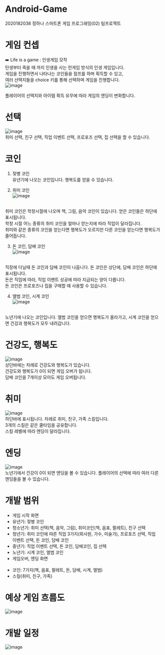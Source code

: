 # Android-Game
2020182038 정하나 스마트폰 게임 프로그래밍(02) 텀프로젝트

# 게임 컨셉
➡️ Life is a game : 인생게임 모작  
탄생부터 죽을 때 까지 인생을 사는 런게임 방식의 인생 게임입니다.<br/> 
게임을 진행하면서 나타나는 코인들을 점프를 하며 획득할 수 있고,<br/>
여러 선택지들을 choice 키를 통해 선택하며 게임을 진행합니다.<br/>
![image](https://user-images.githubusercontent.com/73771420/229375499-0a246779-467b-4f42-99ba-7219c42a142d.png)<br/> 

플레이어의 선택지와 아이템 획득 유무에 따라 게임의 엔딩이 변화합니다.
# 선택
![image](https://user-images.githubusercontent.com/73771420/229376023-ab9c7ecb-7776-41e9-a86b-16ee6304e13f.png)<br/> 
취미 선택, 친구 선택, 직업 이벤트 선택, 프로포즈 선택, 집 선택을 할 수 있습니다.<br/> 

# 코인
1. 젖병 코인<br/> 
유년기에 나오는 코인입니다. 행복도를 얻을 수 있습니다.

2. 취미 코인<br/> 
![image](https://user-images.githubusercontent.com/73771420/229375826-7aa221a8-87c5-4373-950e-cf4bfd5d6886.png)
<br/> 
취미 코인은 학창시절에 나오며 책, 그림, 음악 코인이 있습니다. 얻은 코인들은 하단에 표시됩니다.<br/> 
학창 시절 어느 종류의 취미 코인을 얼마나 얻는지에 따라 직업이 달라집니다.<br/> 
취미와 같은 종류의 코인을 얻는다면 행복도가 오르지만 다른 코인을 얻는다면 행복도가 줄어듭니다.<br/> 

3. 돈 코인, 담배 코인<br/> 
![image](https://user-images.githubusercontent.com/73771420/229376500-bb089fe4-5b0f-461f-b89b-402f933647cd.png)
<br/> 
직장에 다닐때 돈 코인과 담배 코인이 나옵니다. 돈 코인은 상단에, 담배 코인은 하단에 표시됩니다.<br/> 
돈은 직업에 따라, 직업 이벤트 성공에 따라 지급되는 양이 다릅니다.<br/> 
돈 코인은 프로포즈나 집을 구매할 때 사용할 수 있습니다.
<br/> 

4. 앨범 코인, 시계 코인<br/> 
![image](https://user-images.githubusercontent.com/73771420/229376690-a542c26a-dc2a-416f-9ab3-8c8dfc038ccc.png)
<br/> 
노년기에 나오는 코인입니다. 앨범 코인을 얻으면 행복도가 올라가고, 시계 코인을 얻으면 건강과 행복도가 모두 내려갑니다.<br/> 

# 건강도, 행복도
![image](https://user-images.githubusercontent.com/73771420/229376412-f5adc67c-bd78-4bda-9275-946eb1c89f99.png)
<br/> 
상단바에는 차례로 건강도와 행복도가 있습니다.<br/> 
건강도와 행복도가 0이 되면 게임 오버가 됩니다.<br/> 
담배 코인을 7개이상 모아도 게임 오버됩니다.<br/> 

# 취미 
![image](https://user-images.githubusercontent.com/73771420/229376825-533e404b-88d2-4575-97f8-f0d0db87af6b.png)
<br/> 
하단바에 표시됩니다. 차례로 취미, 친구, 가족 스킬입니다. <br/> 
3개의 스킬은 같은 쿨타임을 공유합니다. <br/> 
스킬 레벨에 따라 엔딩이 달라집니다.<br/> 

# 엔딩
![image](https://user-images.githubusercontent.com/73771420/229376959-8baea979-821a-46c6-9d1c-a8320218ab5c.png)
<br/> 노년기에서 건강이 0이 되면 엔딩을 볼 수 있습니다. 플레이어의 선택에 따라 여러 다른 엔딩들을 볼 수 있습니다.<br/> 


# 개발 범위
- 게임 시작 화면<br/> 
- 유년기: 젖병 코인<br/> 
- 청소년기: 취미 선택(책, 음악, 그림), 취미코인(책, 음표, 팔레트), 친구 선택<br/> 
- 청년기: 취미 코인에 따른 직업 3가지(회사원, 가수, 미술가), 프로포즈 선택, 직업 이벤트 선택, 돈 코인, 담배 코인<br/> 
- 중년기: 직업 이벤트 선택, 돈 코인, 담배코인, 집 선택<br/> 
- 노년기: 시계 코인, 앨범 코인<br/> 
- 게임오버, 엔딩 화면<br/> <br/> 
- 코인: 7가지(책, 음표, 팔레트, 돈, 담배, 시계, 앨범)<br/> 
- 스킬(취미, 친구, 가족)<br/> 

# 예상 게임 흐름도
![image](https://user-images.githubusercontent.com/73771420/229431307-37bcd4ab-8fbb-403e-aa4f-0053d35c1d36.png)


# 개발 일정
![image](https://user-images.githubusercontent.com/73771420/229430849-d7408f1c-4884-4e87-9bdf-0c825c5e1098.png)

